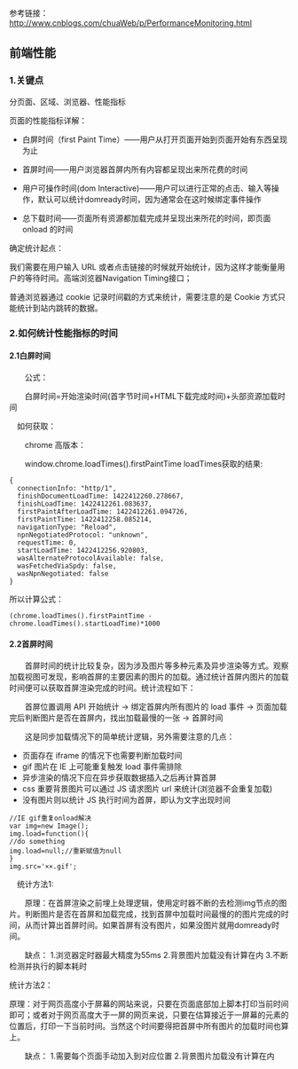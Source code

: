 参考链接：http://www.cnblogs.com/chuaWeb/p/PerformanceMonitoring.html

## 前端性能

### 1.关键点

分页面、区域、浏览器、性能指标

页面的性能指标详解：

 * 白屏时间（first Paint Time）——用户从打开页面开始到页面开始有东西呈现为止

 * 首屏时间——用户浏览器首屏内所有内容都呈现出来所花费的时间

 * 用户可操作时间(dom Interactive)——用户可以进行正常的点击、输入等操作，默认可以统计domready时间，因为通常会在这时候绑定事件操作

 * 总下载时间——页面所有资源都加载完成并呈现出来所花的时间，即页面 onload 的时间



确定统计起点：

我们需要在用户输入 URL 或者点击链接的时候就开始统计，因为这样才能衡量用户的等待时间。高端浏览器Navigation Timing接口；

 普通浏览器通过 cookie 记录时间戳的方式来统计，需要注意的是 Cookie 方式只能统计到站内跳转的数据。

### 2.如何统计性能指标的时间

#### 2.1白屏时间

　　公式：

　　白屏时间=开始渲染时间(首字节时间+HTML下载完成时间)+头部资源加载时间
  
  　如何获取：

　　chrome 高版本：

　　window.chrome.loadTimes().firstPaintTime loadTimes获取的结果:
  
```
{
  connectionInfo: "http/1",
  finishDocumentLoadTime: 1422412260.278667,
  finishLoadTime: 1422412261.083637,
  firstPaintAfterLoadTime: 1422412261.094726,
  firstPaintTime: 1422412258.085214,
  navigationType: "Reload",
  npnNegotiatedProtocol: "unknown",
  requestTime: 0,
  startLoadTime: 1422412256.920803,
  wasAlternateProtocolAvailable: false,
  wasFetchedViaSpdy: false,
  wasNpnNegotiated: false
}
```
所以计算公式：

```
(chrome.loadTimes().firstPaintTime - chrome.loadTimes().startLoadTime)*1000
```

#### 2.2首屏时间

　　首屏时间的统计比较复杂，因为涉及图片等多种元素及异步渲染等方式。观察加载视图可发现，影响首屏的主要因素的图片的加载。通过统计首屏内图片的加载时间便可以获取首屏渲染完成的时间。统计流程如下：

　　首屏位置调用 API 开始统计 -> 绑定首屏内所有图片的 load 事件 -> 页面加载完后判断图片是否在首屏内，找出加载最慢的一张 -> 首屏时间

　　这是同步加载情况下的简单统计逻辑，另外需要注意的几点：

 * 页面存在 iframe 的情况下也需要判断加载时间
 * gif 图片在 IE 上可能重复触发 load 事件需排除
 * 异步渲染的情况下应在异步获取数据插入之后再计算首屏
 * css 重要背景图片可以通过 JS 请求图片 url 来统计(浏览器不会重复加载)
 * 没有图片则以统计 JS 执行时间为首屏，即认为文字出现时间
 
 ```
 //IE gif重复onload解决
var img=new Image(); 
img.load=function(){ 
//do something 
img.load=null;//重新赋值为null 
} 
img.src='××.gif';
 ```
　统计方法1:

　　原理：在首屏渲染之前埋上处理逻辑，使用定时器不断的去检测img节点的图片。判断图片是否在首屏和加载完成，找到首屏中加载时间最慢的的图片完成的时间，从而计算出首屏时间。如果首屏有没有图片，如果没图片就用domready时间。

　　缺点： 1.浏览器定时器最大精度为55ms 2.背景图片加载没有计算在内 3.不断检测并执行的脚本耗时
  
 统计方法2：
 
 原理：对于网页高度小于屏幕的网站来说，只要在页面底部加上脚本打印当前时间即可；或者对于网页高度大于一屏的网页来说，只要在估算接近于一屏幕的元素的位置后，打印一下当前时间。当然这个时间要得把首屏中所有图片的加载时间也算上。

　　缺点： 1.需要每个页面手动加入到对应位置 2.背景图片加载没有计算在内
 
